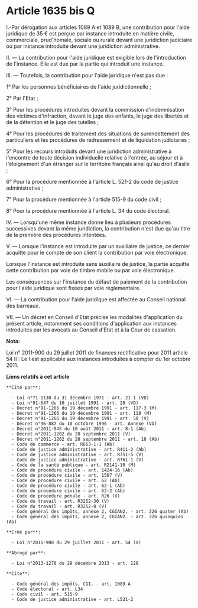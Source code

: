 # Article 1635 bis Q

I.-Par dérogation aux articles 1089 A et 1089 B, une contribution pour l'aide juridique de 35 € est perçue par instance
introduite en matière civile, commerciale, prud'homale, sociale ou rurale devant une juridiction judiciaire ou par instance
introduite devant une juridiction administrative. 

II. ― La contribution pour l'aide juridique est exigible lors de l'introduction de l'instance. Elle est due par la partie qui
introduit une instance. 

III. ― Toutefois, la contribution pour l'aide juridique n'est pas due : 

1° Par les personnes bénéficiaires de l'aide juridictionnelle ; 

2° Par l'Etat ; 

3° Pour les procédures introduites devant la commission d'indemnisation des victimes d'infraction, devant le juge des
enfants, le juge des libertés et de la détention et le juge des tutelles ; 

4° Pour les procédures de traitement des situations de surendettement des particuliers et les procédures de redressement et
de liquidation judiciaires ; 

5° Pour les recours introduits devant une juridiction administrative à l'encontre de toute décision individuelle relative à
l'entrée, au séjour et à l'éloignement d'un étranger sur le territoire français ainsi qu'au droit d'asile ; 

6° Pour la procédure mentionnée à l'article L. 521-2 du code de justice administrative ; 

7° Pour la procédure mentionnée à l'article 515-9 du code civil ; 

8° Pour la procédure mentionnée à l'article L. 34 du code électoral. 

IV. ― Lorsqu'une même instance donne lieu à plusieurs procédures successives devant la même juridiction, la contribution
n'est due qu'au titre de la première des procédures intentées. 

V. ― Lorsque l'instance est introduite par un auxiliaire de justice, ce dernier acquitte pour le compte de son client la
contribution par voie électronique. 

Lorsque l'instance est introduite sans auxiliaire de justice, la partie acquitte cette contribution par voie de timbre mobile
ou par voie électronique. 

Les conséquences sur l'instance du défaut de paiement de la contribution pour l'aide juridique sont fixées par voie
réglementaire. 

VI. ― La contribution pour l'aide juridique est affectée au Conseil national des barreaux. 

VII. ― Un décret en Conseil d'Etat précise les modalités d'application du présent article, notamment ses conditions
d'application aux instances introduites par les avocats au Conseil d'Etat et à la Cour de cassation.

**Nota:**

Loi n° 2011-900 du 29 juillet 2011 de finances rectificative pour 2011 article 54 II : Le I est applicable aux instances
introduites à compter du 1er octobre 2011.

**Liens relatifs à cet article**

	**Cité par**:

	  - Loi n°71-1130 du 31 décembre 1971 - art. 21-1 (VD)
	  - Loi n°91-647 du 10 juillet 1991 - art. 28 (VD)
	  - Décret n°91-1266 du 19 décembre 1991 - art. 117-3 (M)
	  - Décret n°91-1266 du 19 décembre 1991 - art. 118 (M)
	  - Décret n°91-1266 du 19 décembre 1991 - art. 50 (V)
	  - Décret n°96-887 du 10 octobre 1996 - art. Annexe (VD)
	  - Décret n°2011-945 du 10 août 2011 - art. 8-1 (Ab)
	  - Décret n°2011-1202 du 28 septembre 2011 (V)
	  - Décret n°2011-1202 du 28 septembre 2011 - art. 18 (Ab)
	  - Code de commerce - art. R663-1-1 (Ab)
	  - Code de justice administrative - art. R411-2 (Ab)
	  - Code de justice administrative - art. R751-5 (V)
	  - Code de justice administrative - art. R761-1 (V)
	  - Code de la santé publique - art. R2141-10 (M)
	  - Code de procédure civile - art. 1424-16 (Ab)
	  - Code de procédure civile - art. 1567 (V)
	  - Code de procédure civile - art. 62 (Ab)
	  - Code de procédure civile - art. 62-1 (Ab)
	  - Code de procédure civile - art. 62-2 (Ab)
	  - Code de procédure pénale - art. R26 (V)
	  - Code du travail - art. R3252-30 (V)
	  - Code du travail - art. R3252-8 (V)
	  - Code général des impôts, annexe 2, CGIAN2. - art. 326 quater (Ab)
	  - Code général des impôts, annexe 2, CGIAN2. - art. 326 quinquies (Ab)

	**Créé par**:

	  - Loi n°2011-900 du 29 juillet 2011 - art. 54 (V)

	**Abrogé par**:

	  - Loi n°2013-1278 du 29 décembre 2013 - art. 128

	**Cite**:

	  - Code général des impôts, CGI. - art. 1089 A
	  - Code électoral - art. L34
	  - Code civil - art. 515-9
	  - Code de justice administrative - art. L521-2
